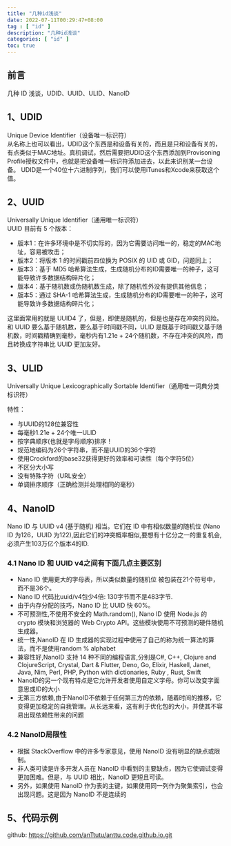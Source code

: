 ```yaml
---
title: "几种id浅谈"
date: 2022-07-11T00:29:47+08:00
tag : [ "id" ]
description: "几种id浅谈"
categories: [ "id" ]
toc: true
---
```


## 前言
几种 ID 浅谈，UDID、UUID、ULID、NanoID

## 1、UDID
Unique Device Identifier（设备唯一标识符）  
从名称上也可以看出，UDID这个东西是和设备有关的，而且是只和设备有关的，有点类似于MAC地址。真机调试，然后需要把UDID这个东西添加到Provisoning Profile授权文件中，也就是把设备唯一标识符添加进去，以此来识别某一台设备。 UDID是一个40位十六进制序列，我们可以使用iTunes和Xcode来获取这个值。

## 2、UUID
Universally Unique Identifier（通用唯一标识符）  
UUID 目前有 5 个版本：  
* 版本1：在许多环境中是不切实际的，因为它需要访问唯一的，稳定的MAC地址，容易被攻击；
* 版本2：将版本 1 的时间戳前四位换为 POSIX 的 UID 或 GID，问题同上；
* 版本3：基于 MD5 哈希算法生成，生成随机分布的ID需要唯一的种子，这可能导致许多数据结构碎片化；
* 版本4：基于随机数或伪随机数生成，除了随机性外没有提供其他信息；
* 版本5：通过 SHA-1 哈希算法生成，生成随机分布的ID需要唯一的种子，这可能导致许多数据结构碎片化；

这里面常用的就是 UUID4 了，但是，即使是随机的，但是也是存在冲突的风险。
和 UUID 要么基于随机数，要么基于时间戳不同，ULID 是既基于时间戳又基于随机数，时间戳精确到毫秒，毫秒内有1.21e + 24个随机数，不存在冲突的风险，而且转换成字符串比 UUID 更加友好。

## 3、ULID
Universally Unique Lexicographically Sortable Identifier（通用唯一词典分类标识符）  

特性：
* 与UUID的128位兼容性
* 每毫秒1.21e + 24个唯一ULID
* 按字典顺序(也就是字母顺序)排序！
* 规范地编码为26个字符串，而不是UUID的36个字符
* 使用Crockford的base32获得更好的效率和可读性（每个字符5位）
* 不区分大小写
* 没有特殊字符（URL安全）
* 单调排序顺序（正确检测并处理相同的毫秒）

## 4、NanoID
Nano ID 与 UUID v4 (基于随机) 相当。它们在 ID 中有相似数量的随机位 (Nano ID 为126，UUID 为122),因此它们的冲突概率相似,要想有十亿分之一的重复机会, 必须产生103万亿个版本4的ID.

### 4.1 Nano ID 和 UUID v4之间有下面几点主要区别
* Nano ID 使用更大的字母表，所以类似数量的随机位 被包装在21个符号中，而不是36个。
* Nano ID 代码比uuid/v4包少4倍: 130字节而不是483字节.
* 由于内存分配的技巧，Nano ID 比 UUID 快 60%。
* 不可预测性,不使用不安全的 Math.random(), Nano ID 使用 Node.js 的 crypto 模块和浏览器的 Web Crypto API。这些模块使用不可预测的硬件随机生成器。
* 统一性,NanoID 在 ID 生成器的实现过程中使用了自己的称为统一算法的算法，而不是使用random % alphabet
* 兼容性好,NanoID 支持 14 种不同的编程语言,分别是C#, C++, Clojure and ClojureScript, Crystal, Dart & Flutter, Deno, Go, Elixir, Haskell, Janet, Java, Nim, Perl, PHP, Python with dictionaries, Ruby , Rust, Swift
* NanoID的另一个现有特点是它允许开发者使用自定义字母。你可以改变字面意思或ID的大小
* 无第三方依赖,由于NanoID不依赖于任何第三方的依赖，随着时间的推移，它变得更加稳定的自我管理。从长远来看，这有利于优化包的大小，并使其不容易出现依赖性带来的问题

### 4.2 NanoID局限性
* 根据 StackOverflow 中的许多专家意见，使用 NanoID 没有明显的缺点或限制。
* 非人类可读是许多开发人员在 NanoID 中看到的主要缺点，因为它使调试变得更加困难。但是，与 UUID 相比，NanoID 更短且可读。
* 另外，如果使用 NanoID 作为表的主键，如果使用同一列作为聚集索引，也会出现问题。这是因为 NanoID 不是连续的

## 5、代码示例
github: <https://github.com/anTtutu/anttu.code.github.io.git>
